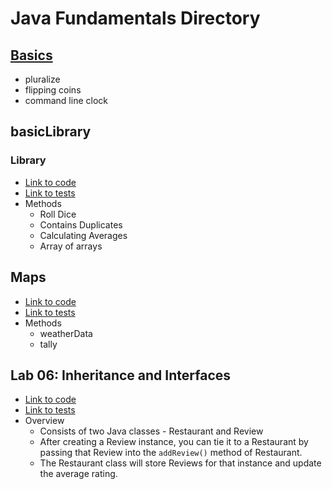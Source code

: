 # Java Fundamentals Directory

## [Basics](/basics/Main.java)
  - pluralize
  - flipping coins
  - command line clock

## basicLibrary

### Library
- [Link to code](/basicLibrary/src/main/java/basicLibrary/Library.java)
- [Link to tests](/basicLibrary/src/test/java/basicLibrary/LibraryTest.java)
- Methods
  - Roll Dice
  - Contains Duplicates
  - Calculating Averages
  - Array of arrays

## Maps
- [Link to code](/basicLibrary/src/main/java/basicLibrary/Maps.java)
- [Link to tests](/basicLibrary/src/test/java/basicLibrary/MapsTest.java)
- Methods
  - weatherData
  - tally

## Lab 06: Inheritance and Interfaces
- [Link to code](/inheritance/src/main/java/inheritance/)
- [Link to tests](/inheritance/src/test/java/inheritance/)
- Overview
  - Consists of two Java classes - Restaurant and Review
  - After creating a Review instance, you can tie it to a Restaurant by passing that Review into the `addReview()` method of Restaurant.
  - The Restaurant class will store Reviews for that instance and update the average rating.